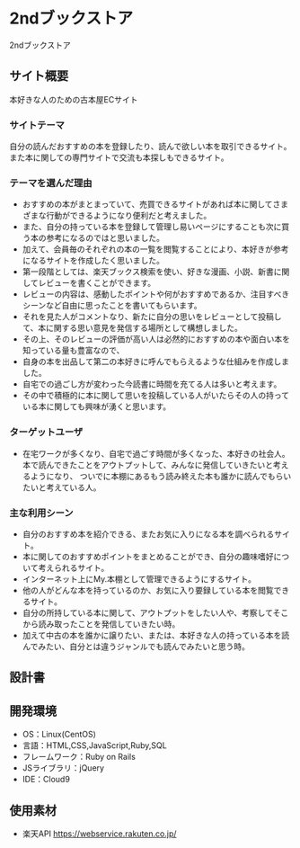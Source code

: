# 2ndブックストア
2ndブックストア

## サイト概要
本好きな人のための古本屋ECサイト
### サイトテーマ
自分の読んだおすすめの本を登録したり、読んで欲しい本を取引できるサイト。また本に関しての専門サイトで交流も本探しもできるサイト。


### テーマを選んだ理由
- おすすめの本がまとまっていて、売買できるサイトがあれば本に関してさまざまな行動ができるようになり便利だと考えました。
- また、自分の持っている本を登録して管理し易いページにすることも次に買う本の参考になるのではと思いました。
- 加えて、会員毎のそれぞれの本の一覧を閲覧することにより、本好きが参考になるサイトを作成したく思いました。
- 第一段階としては、楽天ブックス検索を使い、好きな漫画、小説、新書に関してレビューを書くことができます。
- レビューの内容は、感動したポイントや何がおすすめであるか、注目すべきシーンなど自由に思ったことを書いてもらいます。
- それを見た人がコメントなり、新たに自分の思いをレビューとして投稿して、本に関する思い意見を発信する場所として構想しました。
- その上、そのレビューの評価が高い人は必然的におすすめの本や面白い本を知っている量も豊富なので、
- 自身の本を出品して第二の本好きに呼んでもらえるような仕組みを作成しました。
- 自宅での過ごし方が変わった今読書に時間を充てる人は多いと考えます。
- その中で積極的に本に関して思いを投稿している人がいたらその人の持っている本に関しても興味が湧くと思います。


### ターゲットユーザ
- 在宅ワークが多くなり、自宅で過ごす時間が多くなった、本好きの社会人。本で読んできたことをアウトプットして、みんなに発信していきたいと考えるようになり、
ついでに本棚にあるもう読み終えた本も誰かに読んでもらいたいと考えている人。


### 主な利用シーン
- 自分のおすすめ本を紹介できる、またお気に入りになる本を調べられるサイト。
- 本に関してのおすすめポイントをまとめることができ、自分の趣味嗜好について考えられるサイト。
- インターネット上にMy.本棚として管理できるようにするサイト。
- 他の人がどんな本を持っているのか、お気に入り要録している本を閲覧できるサイト。
- 自分の所持している本に関して、アウトプットをしたい人や、考察してそこから読み取ったことを発信していきたい時。
- 加えて中古の本を誰かに譲りたい、または、本好きな人の持っている本を読んでみたい、自分とは違うジャンルでも読んでみたいと思う時。

## 設計書


## 開発環境
- OS：Linux(CentOS)
- 言語：HTML,CSS,JavaScript,Ruby,SQL
- フレームワーク：Ruby on Rails
- JSライブラリ：jQuery
- IDE：Cloud9

## 使用素材
- 楽天API https://webservice.rakuten.co.jp/
